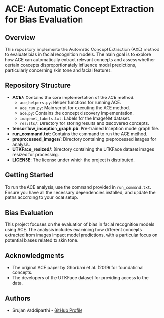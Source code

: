 # ACE: Automatic Concept Extraction for Bias Evaluation

## Overview
This repository implements the Automatic Concept Extraction (ACE) method to evaluate bias in facial recognition models. The main goal is to explore how ACE can automatically extract relevant concepts and assess whether certain concepts disproportionately influence model predictions, particularly concerning skin tone and facial features.

## Repository Structure
- **ACE/**: Contains the core implementation of the ACE method.
  - `ace_helpers.py`: Helper functions for running ACE.
  - `ace_run.py`: Main script for executing the ACE method.
  - `ace.py`: Contains the concept discovery implementation.
  - `imagenet_labels.txt`: Labels for the ImageNet dataset.
  - `results/`: Directory for storing results and discovered concepts.
- **tensorflow_inception_graph.pb**: Pre-trained Inception model graph file.
- **run_command.txt**: Contains the command to run the ACE method.
- **preprocessed_images/**: Directory containing preprocessed images for analysis.
- **UTKFace_resized/**: Directory containing the UTKFace dataset images resized for processing.
- **LICENSE**: The license under which the project is distributed.

## Getting Started
To run the ACE analysis, use the command provided in `run_command.txt`. Ensure you have all the necessary dependencies installed, and update the paths according to your local setup.

## Bias Evaluation
This project focuses on the evaluation of bias in facial recognition models using ACE. The analysis includes examining how different concepts extracted from images impact model predictions, with a particular focus on potential biases related to skin tone.

## Acknowledgments
- The original ACE paper by Ghorbani et al. (2019) for foundational concepts.
- The developers of the UTKFace dataset for providing access to the data.

## Authors
- Srujan Vaddiparthi - [GitHub Profile](<https://github.com/SrujanVaddiparthi>)
